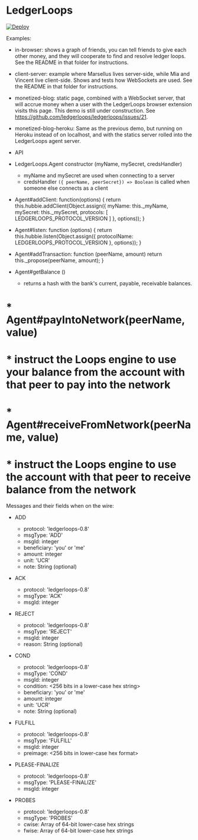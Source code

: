 # LedgerLoops

[![Deploy](https://www.herokucdn.com/deploy/button.svg)](https://heroku.com/deploy)

Examples:

* in-browser: shows a graph of friends, you can tell friends to give each other money, and they will cooperate to find and resolve ledger loops. See the README in that folder for instructions.
* client-server: example where Marsellus lives server-side, while Mia and Vincent live client-side. Shows and tests how WebSockets are used. See the README in that folder for instructions.
* monetized-blog: static page, combined with a WebSocket server, that will accrue money when a user with the LedgerLoops browser extension visits this page. This demo is still under construction. See https://github.com/ledgerloops/ledgerloops/issues/21.
* monetized-blog-heroku: Same as the previous demo, but running on Heroku instead of on localhost, and with the statics server rolled into the LedgerLoops agent server.

* API

* LedgerLoops.Agent constructor (myName, mySecret, credsHandler)
  * myName and mySecret are used when connecting to a server
  * credsHandler `({ peerName, peerSecret}) => Boolean` is called when someone else connects as a client

* Agent#addClient: function(options) {
    return this.hubbie.addClient(Object.assign({
      myName: this._myName,
      mySecret: this._mySecret,
      protocols: [ LEDGERLOOPS_PROTOCOL_VERSION ]
    }, options));
  }

* Agent#listen: function (options) {
    return this.hubbie.listen(Object.assign({
      protocolName: LEDGERLOOPS_PROTOCOL_VERSION
    }, options));
  }

* Agent#addTransaction: function (peerName, amount)
    return this._propose(peerName, amount);
  }

* Agent#getBalance ()
  * returns a hash with the bank's current, payable, receivable balances.

# * Agent#payIntoNetwork(peerName, value)
#   * instruct the Loops engine to use your balance from the account with that peer to pay into the network
# 
# * Agent#receiveFromNetwork(peerName, value)
#   * instruct the Loops engine to use the account with that peer to receive balance from the network

Messages and their fields when on the wire:

* ADD
  * protocol: 'ledgerloops-0.8'
  * msgType: 'ADD'
  * msgId: integer
  * beneficiary: 'you' or 'me'
  * amount: integer
  * unit: 'UCR'
  * note: String (optional)

* ACK
  * protocol: 'ledgerloops-0.8'
  * msgType: 'ACK'
  * msgId: integer

* REJECT
  * protocol: 'ledgerloops-0.8'
  * msgType: 'REJECT'
  * msgId: integer
  * reason: String (optional)

* COND
  * protocol: 'ledgerloops-0.8'
  * msgType: 'COND'
  * msgId: integer
  * condition: <256 bits in a lower-case hex string>
  * beneficiary: 'you' or 'me'
  * amount: integer
  * unit: 'UCR'
  * note: String (optional)

* FULFILL
  * protocol: 'ledgerloops-0.8'
  * msgType: 'FULFILL'
  * msgId: integer
  * preimage: <256 bits in lower-case hex format>

* PLEASE-FINALIZE
  * protocol: 'ledgerloops-0.8'
  * msgType: 'PLEASE-FINALIZE'
  * msgId: integer

* PROBES
  * protocol: 'ledgerloops-0.8'
  * msgType: 'PROBES'
  * cwise: Array of 64-bit lower-case hex strings
  * fwise: Array of 64-bit lower-case hex strings
